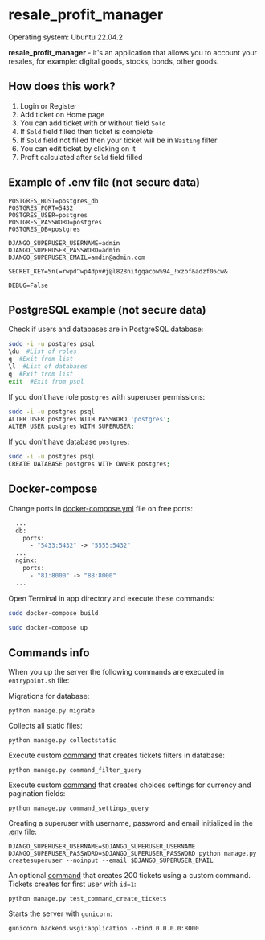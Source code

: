 # resale_profit_manager
Operating system: Ubuntu 22.04.2

**resale_profit_manager** - it's an application that allows you to account your resales, for example: digital goods, stocks, bonds, other goods.
## How does this work?
1. Login or Register
2. Add ticket on Home page
3. You can add ticket with or without field `Sold`
4. If `Sold` field filled then ticket is complete
5. If `Sold` field not filled then your ticket will be in `Waiting` filter
6. You can edit ticket by clicking on it
7. Profit calculated after `Sold` field filled
## Example of .env file (not secure data)
```env
POSTGRES_HOST=postgres_db
POSTGRES_PORT=5432
POSTGRES_USER=postgres
POSTGRES_PASSWORD=postgres
POSTGRES_DB=postgres

DJANGO_SUPERUSER_USERNAME=admin
DJANGO_SUPERUSER_PASSWORD=admin
DJANGO_SUPERUSER_EMAIL=amdin@admin.com

SECRET_KEY=5n(=rwpd^wp4dpv#j@l828nifgqacow%94_!xzof&adzf05cw&

DEBUG=False
```
## PostgreSQL example (not secure data)
Check if users and databases are in PostgreSQL database:
```bash
sudo -i -u postgres psql
\du  #List of roles
q  #Exit from list
\l  #List of databases
q  #Exit from list
exit  #Exit from psql
```
If you don't have role `postgres` with superuser permissions:
```bash
sudo -i -u postgres psql
ALTER USER postgres WITH PASSWORD 'postgres';
ALTER USER postgres WITH SUPERUSER;
```
If you don't have database `postgres`:
```bash
sudo -i -u postgres psql
CREATE DATABASE postgres WITH OWNER postgres;
```
## Docker-compose
Change ports in [docker-compose.yml](https://github.com/Koljisae/resale_profit_manager/blob/main/docker-compose.yml) file on free ports:
```dockerfile
  ...
  db:
    ports:
      - "5433:5432" -> "5555:5432"
  ...
  nginx:
    ports:
      - "81:8000" -> "88:8000"
  ...
```
Open Terminal in app directory and execute these commands:
```bash
sudo docker-compose build
```
```bash
sudo docker-compose up
```
## Commands info
When you up the server the following commands are executed in `entrypoint.sh` file:

Migrations for database:

```python manage.py migrate```

Collects all static files:

```python manage.py collectstatic```

Execute custom [command](https://github.com/Koljisae/resale_profit_manager/blob/main/backend/accounting/management/commands/command_filter_query.py) that creates tickets filters in database:

```python manage.py command_filter_query```

Execute custom [command](https://github.com/Koljisae/resale_profit_manager/blob/main/backend/user/management/commands/command_settings_query.py) that creates choices settings for currency and pagination fields:

```python manage.py command_settings_query```

Creating a superuser with username, password and email initialized in the [.env](https://github.com/Koljisae/resale_profit_manager/blob/main/.env) file:
```
DJANGO_SUPERUSER_USERNAME=$DJANGO_SUPERUSER_USERNAME DJANGO_SUPERUSER_PASSWORD=$DJANGO_SUPERUSER_PASSWORD python manage.py createsuperuser --noinput --email $DJANGO_SUPERUSER_EMAIL
```

An optional [command](https://github.com/Koljisae/resale_profit_manager/blob/main/backend/user/management/commands/test_command_create_tickets.py) that creates 200 tickets using a custom command. Tickets creates for first user with `id=1`:

```python manage.py test_command_create_tickets```

Starts the server with `gunicorn`:

```gunicorn backend.wsgi:application --bind 0.0.0.0:8000```
